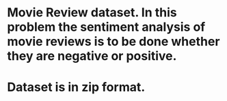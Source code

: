 # Movie Review dataset. In this problem the sentiment analysis of movie reviews is to be done whether they are negative or positive.
# Dataset is in zip format.
